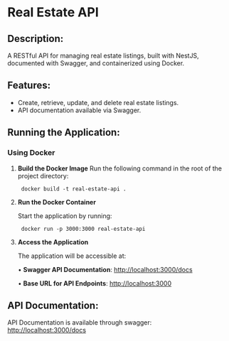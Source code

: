 
# Real Estate API

## Description:
A RESTful API for managing real estate listings, built with NestJS, documented with Swagger, and containerized using Docker.


## Features:
- Create, retrieve, update, and delete real estate listings.
- API documentation available via Swagger.



## Running the Application:

### **Using Docker**

1. **Build the Docker Image**
   Run the following command in the root of the project directory:
	
		docker build -t real-estate-api .
2. **Run the Docker Container**

	Start the application by running:
	
		docker run -p 3000:3000 real-estate-api
3. **Access the Application**

	The application will be accessible at:

	•  **Swagger API Documentation**: [http://localhost:3000/docs](http://localhost:3000/docs)

	•  **Base URL for API Endpoints**: [http://localhost:3000](http://localhost:3000)


## API Documentation:

API Documentation is available through swagger: [http://localhost:3000/docs](http://localhost:3000/docs)